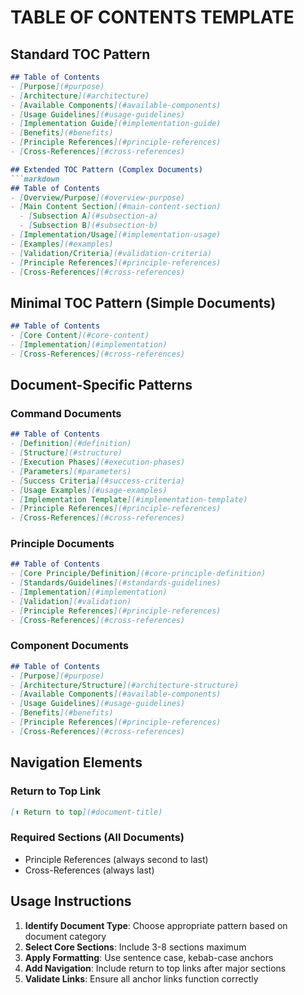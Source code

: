 # TABLE OF CONTENTS TEMPLATE

## Standard TOC Pattern
```markdown
## Table of Contents
- [Purpose](#purpose)
- [Architecture](#architecture)
- [Available Components](#available-components)
- [Usage Guidelines](#usage-guidelines)
- [Implementation Guide](#implementation-guide)
- [Benefits](#benefits)
- [Principle References](#principle-references)
- [Cross-References](#cross-references)

## Extended TOC Pattern (Complex Documents)
```markdown
## Table of Contents
- [Overview/Purpose](#overview-purpose)
- [Main Content Section](#main-content-section)
  - [Subsection A](#subsection-a)
  - [Subsection B](#subsection-b)
- [Implementation/Usage](#implementation-usage)
- [Examples](#examples)
- [Validation/Criteria](#validation-criteria)
- [Principle References](#principle-references)
- [Cross-References](#cross-references)
```

## Minimal TOC Pattern (Simple Documents)
```markdown
## Table of Contents
- [Core Content](#core-content)
- [Implementation](#implementation)
- [Cross-References](#cross-references)
```

## Document-Specific Patterns

### Command Documents
```markdown
## Table of Contents
- [Definition](#definition)
- [Structure](#structure)
- [Execution Phases](#execution-phases)
- [Parameters](#parameters)
- [Success Criteria](#success-criteria)
- [Usage Examples](#usage-examples)
- [Implementation Template](#implementation-template)
- [Principle References](#principle-references)
- [Cross-References](#cross-references)
```

### Principle Documents
```markdown
## Table of Contents
- [Core Principle/Definition](#core-principle-definition)
- [Standards/Guidelines](#standards-guidelines)
- [Implementation](#implementation)
- [Validation](#validation)
- [Principle References](#principle-references)
- [Cross-References](#cross-references)
```

### Component Documents
```markdown
## Table of Contents
- [Purpose](#purpose)
- [Architecture/Structure](#architecture-structure)
- [Available Components](#available-components)
- [Usage Guidelines](#usage-guidelines)
- [Benefits](#benefits)
- [Principle References](#principle-references)
- [Cross-References](#cross-references)
```

## Navigation Elements

### Return to Top Link
```markdown
[⬆ Return to top](#document-title)
```

### Required Sections (All Documents)
- Principle References (always second to last)
- Cross-References (always last)

## Usage Instructions

1. **Identify Document Type**: Choose appropriate pattern based on document category
2. **Select Core Sections**: Include 3-8 sections maximum
3. **Apply Formatting**: Use sentence case, kebab-case anchors
4. **Add Navigation**: Include return to top links after major sections
5. **Validate Links**: Ensure all anchor links function correctly